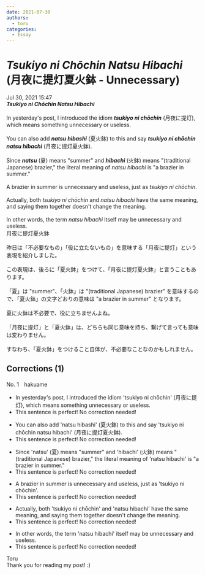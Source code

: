 ```yaml
---
date: 2021-07-30
authors:
  - toru
categories:
  - Essay
---
```


<h1 id="subject_show"><strong><em>Tsukiyo ni Chōchin Natsu Hibachi</strong></em> (月夜に提灯夏火鉢 - Unnecessary)</h1>
<div class="date">Jul 30, 2021 15:47</div>
<div id="post"><div id="body_show_ori">
<strong><em>Tsukiyo ni Chōchin Natsu Hibachi</strong></em><br/><br/>In yesterday's post, I introduced the idiom <strong><em>tsukiyo ni chōchin</em></strong> (月夜に提灯), which means something unnecessary or useless.<br/><br/>You can also add <strong><em>natsu hibashi</em></strong> (夏火鉢) to this and say <strong><em>tsukiyo ni chōchin natsu hibachi</em></strong> (月夜に提灯夏火鉢).<br/><br/>Since <strong><em>natsu</em></strong> (夏) means "summer" and <strong><em>hibachi</em></strong> (火鉢) means "(traditional Japanese) brazier," the literal meaning of <em>natsu hibachi</em> is "a brazier in summer."<br/><br/>A brazier in summer is unnecessary and useless, just as <em>tsukiyo ni chōchin</em>.<br/><br/>Actually, both <em>tsukiyo ni chōchin</em> and <em>natsu hibachi</em> have the same meaning, and saying them together doesn't change the meaning.<br/><br/>In other words, the term <em>natsu hibachi</em> itself may be unnecessary and useless.
</div></div>

<!-- more -->

<div id="post_ja"><div id="body_show_mo">
月夜に提灯夏火鉢<br/><br/>昨日は「不必要なもの」「役に立たないもの」を意味する「月夜に提灯」という表現を紹介しました。<br/><br/>この表現は、後ろに「夏火鉢」をつけて、「月夜に提灯夏火鉢」と言うこともあります。<br/><br/>「夏」は "summer"、「火鉢」は "(traditional Japanese) brazier" を意味するので、「夏火鉢」の文字どおりの意味は "a brazier in summer" となります。<br/><br/>夏に火鉢は不必要で、役に立ちませんよね。<br/><br/>「月夜に提灯」と「夏火鉢」は、どちらも同じ意味を持ち、繋げて言っても意味は変わりません。<br/><br/>すなわち、「夏火鉢」をつけること自体が、不必要なことなのかもしれません。
</div></div>

## Corrections (1)
<div id="block"><div class="first_name"> No. 1　<span class="just_name">hakuame</span></div><div id="block2">
<ul class="correction_field">
<li class="incorrect">In yesterday's post, I introduced the idiom 'tsukiyo ni chōchin' (月夜に提灯), which means something unnecessary or useless.</li>
<li class="corrected perfect">This sentence is perfect! No correction needed!</li>
</ul>
<ul class="correction_field">
<li class="incorrect">You can also add 'natsu hibashi' (夏火鉢) to this and say 'tsukiyo ni chōchin natsu hibachi' (月夜に提灯夏火鉢).</li>
<li class="corrected perfect">This sentence is perfect! No correction needed!</li>
</ul>
<ul class="correction_field">
<li class="incorrect">Since 'natsu' (夏) means "summer" and 'hibachi' (火鉢) means "(traditional Japanese) brazier," the literal meaning of 'natsu hibachi' is "a brazier in summer."</li>
<li class="corrected perfect">This sentence is perfect! No correction needed!</li>
</ul>
<ul class="correction_field">
<li class="incorrect">A brazier in summer is unnecessary and useless, just as 'tsukiyo ni chōchin'.</li>
<li class="corrected perfect">This sentence is perfect! No correction needed!</li>
</ul>
<ul class="correction_field">
<li class="incorrect">Actually, both 'tsukiyo ni chōchin' and 'natsu hibachi' have the same meaning, and saying them together doesn't change the meaning.</li>
<li class="corrected perfect">This sentence is perfect! No correction needed!</li>
</ul>
<ul class="correction_field">
<li class="incorrect">In other words, the term 'natsu hibachi' itself may be unnecessary and useless.</li>
<li class="corrected perfect">This sentence is perfect! No correction needed!</li>
</ul>
</div><div class="name"><span class="just_name">Toru</span><br>
Thank you for reading my post! :)
</div>
</div>
